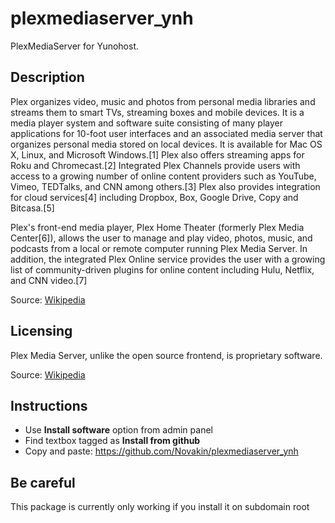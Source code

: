plexmediaserver_ynh
=============

PlexMediaServer for Yunohost.

## Description
Plex organizes video, music and photos from personal media libraries and streams them to smart TVs, streaming boxes and mobile devices. It is a media player system and software suite consisting of many player applications for 10-foot user interfaces and an associated media server that organizes personal media stored on local devices. It is available for Mac OS X, Linux, and Microsoft Windows.[1] Plex also offers streaming apps for Roku and Chromecast.[2] Integrated Plex Channels provide users with access to a growing number of online content providers such as YouTube, Vimeo, TEDTalks, and CNN among others.[3] Plex also provides integration for cloud services[4] including Dropbox, Box, Google Drive, Copy and Bitcasa.[5]

Plex's front-end media player, Plex Home Theater (formerly Plex Media Center[6]), allows the user to manage and play video, photos, music, and podcasts from a local or remote computer running Plex Media Server. In addition, the integrated Plex Online service provides the user with a growing list of community-driven plugins for online content including Hulu, Netflix, and CNN video.[7]

Source: [Wikipedia](http://en.wikipedia.org/wiki/Plex_(software))

## Licensing

Plex Media Server, unlike the open source frontend, is proprietary software.

Source: [Wikipedia](http://en.wikipedia.org/wiki/Plex_(software))

## Instructions

- Use **Install software** option from admin panel
- Find textbox tagged as **Install from github**
- Copy and paste: https://github.com/Novakin/plexmediaserver_ynh
 

## Be careful

This package is currently only working if you install it on subdomain root
